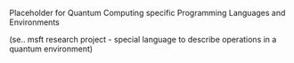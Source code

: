 Placeholder for Quantum Computing specific Programming Languages and Environments 

(se.. msft research project - special language to describe operations in a quantum environment)




